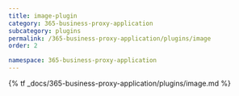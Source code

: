 ```yaml
---
title: image-plugin
category: 365-business-proxy-application
subcategory: plugins
permalink: /365-business-proxy-application/plugins/image
order: 2

namespace: 365-business-proxy-application
---
```


{% tf _docs/365-business-proxy-application/plugins/image.md %}